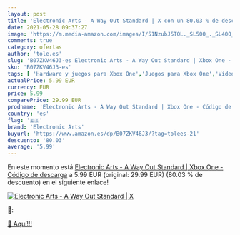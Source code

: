 ```yaml
---
layout: post
title: 'Electronic Arts - A Way Out Standard | X con un 80.03 % de descuento'
date: 2021-05-28 09:37:27
image: 'https://m.media-amazon.com/images/I/51NzubJ5TOL._SL500_._SL400_.jpg'
comments: true
category: ofertas
author: 'tole.es'
slug: 'B07ZKV46J3-es Electronic Arts - A Way Out Standard | Xbox One - Código...'
sku: 'B07ZKV46J3-es'
tags: [ 'Hardware y juegos para Xbox One','Juegos para Xbox One','Videojuegos','electronic arts','xbox', ]
actualPrice: 5.99 EUR
currency: EUR
price: 5.99
comparePrice: 29.99 EUR
prodname: 'Electronic Arts - A Way Out Standard | Xbox One - Código de descarga'
country: 'es'
flag: '🇪🇸'
brand: 'Electronic Arts'
buyurl: 'https://www.amazon.es/dp/B07ZKV46J3/?tag=tolees-21'
descuento: '80.03'
average: '5.99'
---
```


En este momento está [Electronic Arts - A Way Out Standard | Xbox One - Código de descarga](https://www.amazon.es/dp/B07ZKV46J3/?tag=tolees-21) a 5.99 EUR (original: 29.99 EUR) (80.03 %  de descuento) en el siguiente enlace!

[![Electronic Arts - A Way Out Standard | X](https://m.media-amazon.com/images/I/51NzubJ5TOL._SL500_._SL400_.jpg)](https://www.amazon.es/dp/B07ZKV46J3/?tag=tolees-21)

🔎:


[🛒 Aquí!!!](https://www.amazon.es/dp/B07ZKV46J3/?tag=tolees-21)
